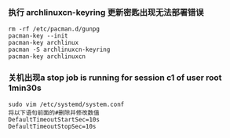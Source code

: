 ### 执行 archlinuxcn-keyring 更新密匙出现无法部署错误
```
rm -rf /etc/pacman.d/gunpg
pacman-key --init
pacman-key archlinux
pacman -S archlinuxcn-keyring
pacman-key archlinuxcn
```
### 关机出现a stop job is running for session c1 of user root 1min30s
```
sudo vim /etc/systemd/system.conf
将以下语句前面的#删除并修改数值
DefaultTimeoutStartSec=10s
DefaultTimeoutStopSec=10s
```